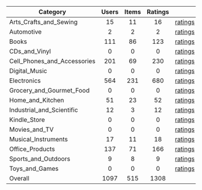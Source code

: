 | Category | Users | Items | Ratings |  |  |  | 
 |----------|:-----:|:-----:|:-----:|:-----:|:-----:|:-----:|
Arts_Crafts_and_Sewing | 15 | 11 | 16 | [ratings](https://ciir.cs.umass.edu/downloads/XMarket/FULL/tr/Arts_Crafts_and_Sewing/ratings_tr_Arts_Crafts_and_Sewing.txt.gz) | [reviews](https://ciir.cs.umass.edu/downloads/XMarket/FULL/tr/Arts_Crafts_and_Sewing/reviews_tr_Arts_Crafts_and_Sewing.json.gz) | [metadata](https://ciir.cs.umass.edu/downloads/XMarket/FULL/tr/Arts_Crafts_and_Sewing/metadata_tr_Arts_Crafts_and_Sewing.json.gz) |  
Automotive | 2 | 2 | 2 | [ratings](https://ciir.cs.umass.edu/downloads/XMarket/FULL/tr/Automotive/ratings_tr_Automotive.txt.gz) | [reviews](https://ciir.cs.umass.edu/downloads/XMarket/FULL/tr/Automotive/reviews_tr_Automotive.json.gz) | [metadata](https://ciir.cs.umass.edu/downloads/XMarket/FULL/tr/Automotive/metadata_tr_Automotive.json.gz) |  
Books | 111 | 86 | 123 | [ratings](https://ciir.cs.umass.edu/downloads/XMarket/FULL/tr/Books/ratings_tr_Books.txt.gz) | [reviews](https://ciir.cs.umass.edu/downloads/XMarket/FULL/tr/Books/reviews_tr_Books.json.gz) | [metadata](https://ciir.cs.umass.edu/downloads/XMarket/FULL/tr/Books/metadata_tr_Books.json.gz) |  
CDs_and_Vinyl | 0 | 0 | 0 | [ratings](https://ciir.cs.umass.edu/downloads/XMarket/FULL/tr/CDs_and_Vinyl/ratings_tr_CDs_and_Vinyl.txt.gz) | [reviews](https://ciir.cs.umass.edu/downloads/XMarket/FULL/tr/CDs_and_Vinyl/reviews_tr_CDs_and_Vinyl.json.gz) | [metadata](https://ciir.cs.umass.edu/downloads/XMarket/FULL/tr/CDs_and_Vinyl/metadata_tr_CDs_and_Vinyl.json.gz) |  
Cell_Phones_and_Accessories | 201 | 69 | 230 | [ratings](https://ciir.cs.umass.edu/downloads/XMarket/FULL/tr/Cell_Phones_and_Accessories/ratings_tr_Cell_Phones_and_Accessories.txt.gz) | [reviews](https://ciir.cs.umass.edu/downloads/XMarket/FULL/tr/Cell_Phones_and_Accessories/reviews_tr_Cell_Phones_and_Accessories.json.gz) | [metadata](https://ciir.cs.umass.edu/downloads/XMarket/FULL/tr/Cell_Phones_and_Accessories/metadata_tr_Cell_Phones_and_Accessories.json.gz) |  
Digital_Music | 0 | 0 | 0 | [ratings](https://ciir.cs.umass.edu/downloads/XMarket/FULL/tr/Digital_Music/ratings_tr_Digital_Music.txt.gz) | [reviews](https://ciir.cs.umass.edu/downloads/XMarket/FULL/tr/Digital_Music/reviews_tr_Digital_Music.json.gz) | [metadata](https://ciir.cs.umass.edu/downloads/XMarket/FULL/tr/Digital_Music/metadata_tr_Digital_Music.json.gz) |  
Electronics | 564 | 231 | 680 | [ratings](https://ciir.cs.umass.edu/downloads/XMarket/FULL/tr/Electronics/ratings_tr_Electronics.txt.gz) | [reviews](https://ciir.cs.umass.edu/downloads/XMarket/FULL/tr/Electronics/reviews_tr_Electronics.json.gz) | [metadata](https://ciir.cs.umass.edu/downloads/XMarket/FULL/tr/Electronics/metadata_tr_Electronics.json.gz) |  
Grocery_and_Gourmet_Food | 0 | 0 | 0 | [ratings](https://ciir.cs.umass.edu/downloads/XMarket/FULL/tr/Grocery_and_Gourmet_Food/ratings_tr_Grocery_and_Gourmet_Food.txt.gz) | [reviews](https://ciir.cs.umass.edu/downloads/XMarket/FULL/tr/Grocery_and_Gourmet_Food/reviews_tr_Grocery_and_Gourmet_Food.json.gz) | [metadata](https://ciir.cs.umass.edu/downloads/XMarket/FULL/tr/Grocery_and_Gourmet_Food/metadata_tr_Grocery_and_Gourmet_Food.json.gz) |  
Home_and_Kitchen | 51 | 23 | 52 | [ratings](https://ciir.cs.umass.edu/downloads/XMarket/FULL/tr/Home_and_Kitchen/ratings_tr_Home_and_Kitchen.txt.gz) | [reviews](https://ciir.cs.umass.edu/downloads/XMarket/FULL/tr/Home_and_Kitchen/reviews_tr_Home_and_Kitchen.json.gz) | [metadata](https://ciir.cs.umass.edu/downloads/XMarket/FULL/tr/Home_and_Kitchen/metadata_tr_Home_and_Kitchen.json.gz) |  
Industrial_and_Scientific | 12 | 3 | 12 | [ratings](https://ciir.cs.umass.edu/downloads/XMarket/FULL/tr/Industrial_and_Scientific/ratings_tr_Industrial_and_Scientific.txt.gz) | [reviews](https://ciir.cs.umass.edu/downloads/XMarket/FULL/tr/Industrial_and_Scientific/reviews_tr_Industrial_and_Scientific.json.gz) | [metadata](https://ciir.cs.umass.edu/downloads/XMarket/FULL/tr/Industrial_and_Scientific/metadata_tr_Industrial_and_Scientific.json.gz) |  
Kindle_Store | 0 | 0 | 0 | [ratings](https://ciir.cs.umass.edu/downloads/XMarket/FULL/tr/Kindle_Store/ratings_tr_Kindle_Store.txt.gz) | [reviews](https://ciir.cs.umass.edu/downloads/XMarket/FULL/tr/Kindle_Store/reviews_tr_Kindle_Store.json.gz) | [metadata](https://ciir.cs.umass.edu/downloads/XMarket/FULL/tr/Kindle_Store/metadata_tr_Kindle_Store.json.gz) |  
Movies_and_TV | 0 | 0 | 0 | [ratings](https://ciir.cs.umass.edu/downloads/XMarket/FULL/tr/Movies_and_TV/ratings_tr_Movies_and_TV.txt.gz) | [reviews](https://ciir.cs.umass.edu/downloads/XMarket/FULL/tr/Movies_and_TV/reviews_tr_Movies_and_TV.json.gz) | [metadata](https://ciir.cs.umass.edu/downloads/XMarket/FULL/tr/Movies_and_TV/metadata_tr_Movies_and_TV.json.gz) |  
Musical_Instruments | 17 | 11 | 18 | [ratings](https://ciir.cs.umass.edu/downloads/XMarket/FULL/tr/Musical_Instruments/ratings_tr_Musical_Instruments.txt.gz) | [reviews](https://ciir.cs.umass.edu/downloads/XMarket/FULL/tr/Musical_Instruments/reviews_tr_Musical_Instruments.json.gz) | [metadata](https://ciir.cs.umass.edu/downloads/XMarket/FULL/tr/Musical_Instruments/metadata_tr_Musical_Instruments.json.gz) |  
Office_Products | 137 | 71 | 166 | [ratings](https://ciir.cs.umass.edu/downloads/XMarket/FULL/tr/Office_Products/ratings_tr_Office_Products.txt.gz) | [reviews](https://ciir.cs.umass.edu/downloads/XMarket/FULL/tr/Office_Products/reviews_tr_Office_Products.json.gz) | [metadata](https://ciir.cs.umass.edu/downloads/XMarket/FULL/tr/Office_Products/metadata_tr_Office_Products.json.gz) |  
Sports_and_Outdoors | 9 | 8 | 9 | [ratings](https://ciir.cs.umass.edu/downloads/XMarket/FULL/tr/Sports_and_Outdoors/ratings_tr_Sports_and_Outdoors.txt.gz) | [reviews](https://ciir.cs.umass.edu/downloads/XMarket/FULL/tr/Sports_and_Outdoors/reviews_tr_Sports_and_Outdoors.json.gz) | [metadata](https://ciir.cs.umass.edu/downloads/XMarket/FULL/tr/Sports_and_Outdoors/metadata_tr_Sports_and_Outdoors.json.gz) |  
Toys_and_Games | 0 | 0 | 0 | [ratings](https://ciir.cs.umass.edu/downloads/XMarket/FULL/tr/Toys_and_Games/ratings_tr_Toys_and_Games.txt.gz) | [reviews](https://ciir.cs.umass.edu/downloads/XMarket/FULL/tr/Toys_and_Games/reviews_tr_Toys_and_Games.json.gz) | [metadata](https://ciir.cs.umass.edu/downloads/XMarket/FULL/tr/Toys_and_Games/metadata_tr_Toys_and_Games.json.gz) |  
Overall | 1097 | 515 | 1308 |  |  |  |
